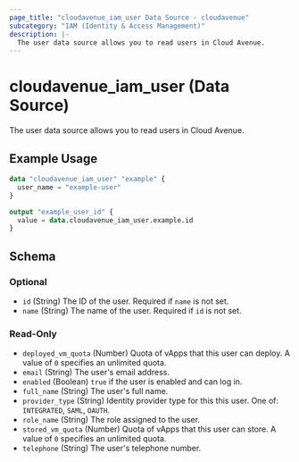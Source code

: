```yaml
---
page_title: "cloudavenue_iam_user Data Source - cloudavenue"
subcategory: "IAM (Identity & Access Management)"
description: |-
  The user data source allows you to read users in Cloud Avenue.
---
```


# cloudavenue_iam_user (Data Source)

The user data source allows you to read users in Cloud Avenue.

## Example Usage

```terraform
data "cloudavenue_iam_user" "example" {
  user_name = "example-user"
}

output "example_user_id" {
  value = data.cloudavenue_iam_user.example.id
}
```

<!-- schema generated by tfplugindocs -->
## Schema

### Optional

- `id` (String) The ID of the user. Required if `name` is not set.
- `name` (String) The name of the user. Required if `id` is not set.

### Read-Only

- `deployed_vm_quota` (Number) Quota of vApps that this user can deploy. A value of `0` specifies an unlimited quota.
- `email` (String) The user's email address.
- `enabled` (Boolean) `true` if the user is enabled and can log in.
- `full_name` (String) The user's full name.
- `provider_type` (String) Identity provider type for this this user. One of: `INTEGRATED`, `SAML`, `OAUTH`.
- `role_name` (String) The role assigned to the user.
- `stored_vm_quota` (Number) Quota of vApps that this user can store. A value of `0` specifies an unlimited quota.
- `telephone` (String) The user's telephone number.

